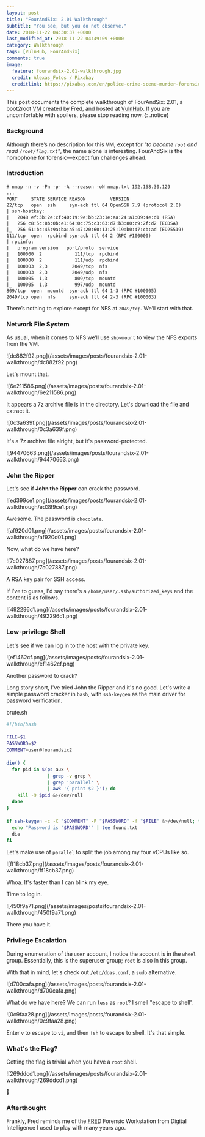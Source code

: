 ```yaml
---
layout: post
title: "FourAndSix: 2.01 Walkthrough"
subtitle: "You see, but you do not observe."
date: 2018-11-22 04:30:37 +0000
last_modified_at: 2018-11-22 04:49:09 +0000
category: Walkthrough
tags: [VulnHub, FourAndSix]
comments: true
image:
  feature: fourandsix-2.01-walkthrough.jpg
  credit: Alexas_Fotos / Pixabay
  creditlink: https://pixabay.com/en/police-crime-scene-murder-forensics-3284258/
---
```


This post documents the complete walkthrough of FourAndSix: 2.01, a boot2root [VM][1] created by Fred, and hosted at [VulnHub][2]. If you are uncomfortable with spoilers, please stop reading now.
{: .notice}

<!--more-->

### Background

Although there’s no description for this VM, except for _"to become `root` and read `/root/flag.txt`"_, the name alone is interesting. FourAndSix is the homophone for forensic—expect fun challenges ahead.

### Introduction

```
# nmap -n -v -Pn -p- -A --reason -oN nmap.txt 192.168.30.129
...
PORT     STATE SERVICE REASON         VERSION
22/tcp   open  ssh     syn-ack ttl 64 OpenSSH 7.9 (protocol 2.0)
| ssh-hostkey:
|   2048 ef:3b:2e:cf:40:19:9e:bb:23:1e:aa:24:a1:09:4e:d1 (RSA)
|   256 c8:5c:8b:0b:e1:64:0c:75:c3:63:d7:b3:80:c9:2f:d2 (ECDSA)
|_  256 61:bc:45:9a:ba:a5:47:20:60:13:25:19:b0:47:cb:ad (ED25519)
111/tcp  open  rpcbind syn-ack ttl 64 2 (RPC #100000)
| rpcinfo:
|   program version   port/proto  service
|   100000  2            111/tcp  rpcbind
|   100000  2            111/udp  rpcbind
|   100003  2,3         2049/tcp  nfs
|   100003  2,3         2049/udp  nfs
|   100005  1,3          809/tcp  mountd
|_  100005  1,3          997/udp  mountd
809/tcp  open  mountd  syn-ack ttl 64 1-3 (RPC #100005)
2049/tcp open  nfs     syn-ack ttl 64 2-3 (RPC #100003)
```

There’s nothing to explore except for NFS at `2049/tcp`. We’ll start with that.

### Network File System

As usual, when it comes to NFS we’ll use `showmount` to view the NFS exports from the VM.

<a class="image-popup">
![dc882f92.png](/assets/images/posts/fourandsix-2.01-walkthrough/dc882f92.png)
</a>

Let's mount that.

<a class="image-popup">
![6e211586.png](/assets/images/posts/fourandsix-2.01-walkthrough/6e211586.png)
</a>

It appears a 7z archive file is in the directory. Let's download the file and extract it.

<a class="image-popup">
![0c3a639f.png](/assets/images/posts/fourandsix-2.01-walkthrough/0c3a639f.png)
</a>

It's a 7z archive file alright, but it's password-protected.

<a class="image-popup">
![94470663.png](/assets/images/posts/fourandsix-2.01-walkthrough/94470663.png)
</a>

### John the Ripper

Let's see if **John the Ripper** can crack the password.

<a class="image-popup">
![ed399ce1.png](/assets/images/posts/fourandsix-2.01-walkthrough/ed399ce1.png)
</a>

Awesome. The password is `chocolate`.

<a class="image-popup">
![af920d01.png](/assets/images/posts/fourandsix-2.01-walkthrough/af920d01.png)
</a>

Now, what do we have here?

<a class="image-popup">
![7c027887.png](/assets/images/posts/fourandsix-2.01-walkthrough/7c027887.png)
</a>

A RSA key pair for SSH access.

If I've to guess, I'd say there's a `/home/user/.ssh/authorized_keys` and the content is as follows.

<a class="image-popup">
![492296c1.png](/assets/images/posts/fourandsix-2.01-walkthrough/492296c1.png)
</a>

### Low-privilege Shell

Let's see if we can log in to the host with the private key.

<a class="image-popup">
![ef1462cf.png](/assets/images/posts/fourandsix-2.01-walkthrough/ef1462cf.png)
</a>

Another password to crack?

Long story short, I've tried John the Ripper and it's no good. Let's write a simple password cracker in `bash`, with `ssh-keygen` as the main driver for password verification.

<div class="filename"><span>brute.sh</span></div>

```bash
#!/bin/bash

FILE=$1
PASSWORD=$2
COMMENT=user@fourandsix2

die() {
  for pid in $(ps aux \
               | grep -v grep \
               | grep 'parallel' \
               | awk '{ print $2 }'); do
    kill -9 $pid &>/dev/null
  done
}

if ssh-keygen -c -C "$COMMENT" -P "$PASSWORD" -f "$FILE" &>/dev/null; then
  echo "Password is '$PASSWORD'" | tee found.txt
  die
fi
```

Let's make use of `parallel` to split the job among my four vCPUs like so.

<a class="image-popup">
![ff18cb37.png](/assets/images/posts/fourandsix-2.01-walkthrough/ff18cb37.png)
</a>

Whoa. It's faster than I can blink my eye.

Time to log in.

<a class="image-popup">
![450f9a71.png](/assets/images/posts/fourandsix-2.01-walkthrough/450f9a71.png)
</a>

There you have it.

### Privilege Escalation

During enumeration of the `user` account, I notice the account is in the `wheel` group. Essentially, this is the superuser group; `root` is also in this group.

With that in mind, let's check out `/etc/doas.conf`, a `sudo` alternative.

<a class="image-popup">
![d700cafa.png](/assets/images/posts/fourandsix-2.01-walkthrough/d700cafa.png)
</a>

What do we have here? We can run `less` as `root`? I smell "escape to shell".

<a class="image-popup">
![0c9faa28.png](/assets/images/posts/fourandsix-2.01-walkthrough/0c9faa28.png)
</a>

Enter `v` to escape to `vi`, and then `!sh` to escape to shell. It's that simple.

### What's the Flag?

Getting the flag is trivial when you have a `root` shell.

<a class="image-popup">
![269ddcd1.png](/assets/images/posts/fourandsix-2.01-walkthrough/269ddcd1.png)
</a>

:dancer:

### Afterthought

Frankly, Fred reminds me of the [FRED](https://digitalintelligence.com/products/fred/) Forensic Workstation from Digital Intelligence I used to play with many years ago.

[1]: https://www.vulnhub.com/entry/fourandsix-201,266/
[2]: https://www.vulnhub.com/
